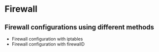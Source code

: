 # Firewall

## Firewall configurations using different methods

- Firewall configuration with iptables
- Firewall configuration with firewallD
